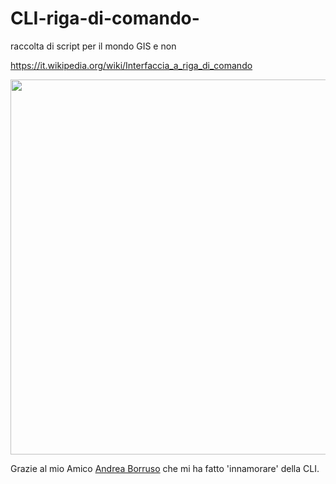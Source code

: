 # CLI-riga-di-comando-
raccolta di script per il mondo GIS e non

https://it.wikipedia.org/wiki/Interfaccia_a_riga_di_comando

<img src=https://github.com/pigreco/CLI-riga-di-comando-/blob/master/cli_msys.jpg width =600>

Grazie al mio Amico [Andrea Borruso](https://twitter.com/aborruso) che mi ha fatto 'innamorare' della CLI.
